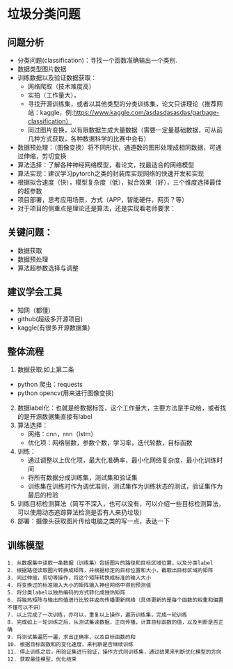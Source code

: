 # 垃圾分类问题
## 问题分析
- 分类问题(classification)：寻找一个函数准确输出一个类别.
- 数据类型图片数据
- 训练数据以及验证数据获取：
    - 网络爬取（技术难度高）
    - 实拍（工作量大），
    - 寻找开源训练集，或者以其他类型的分类训练集，论文只讲理论（推荐网站：kaggle，例:https://www.kaggle.com/asdasdasasdas/garbage-classification）
    - 同过图片变换，以有限数据生成大量数据（需要一定量基础数据，可从前几种方式获取，各种数据科学的比赛中会有）
- 数据预处理：（图像变换）将不同形状，通道数的图形处理成相同数据，可通过伸缩，剪切变换
- 算法选择：了解各种神经网络模型，看论文，找最适合的网络模型
- 算法实现：建议学习pytorch之类的封装库实现网络的快速开发和实现
- 根据拟合速度（快），模型复杂度（低），拟合效果（好），三个维度选择最佳的超参数
- 项目部署，思考应用场景，方式（APP，智能硬件，网页？等）
- 对于项目的侧重点是理论还是算法，还是实现看老师要求：
## 关键问题：
- 数据获取
- 数据预处理
- 算法超参数选择与调整
## 建议学会工具
- 知网（都懂）
- github(超级多开源项目)
- kaggle(有很多开源数据集)

## 整体流程
1. 数据获取:如上第二条
 - python 爬虫：requests
 - python opencv(用来进行图像变换)
2. 数据label化：也就是给数据标签，这个工作量大，主要方法是手动给，或者找的是开源数据集直接有label
3. 算法选择：
    - 网络：cnn，rnn（lstm）
    - 优化项：网络层数，参数个数，学习率，迭代轮数，目标函数
4. 训练：
    - 通过调整以上优化项，最大化准确率，最小化网络复杂度，最小化训练时间
    - 将所有数据分成训练集，测试集和验证集
    - 训练集在训练时作为调优准则，测试集作为训练状态的测试，验证集作为最后的检验
5. 训练目标检测算法（简写不深入，也可以没有，可以介绍一些目标检测算法，可以使用动态追踪算法检测是否有人来扔垃圾）
6. 部署：摄像头获取图片传给电脑之类的写一点，表达一下

## 训练模型
    1. 从数据集中读取一条数据（训练集）包括图片的路径和目标区域位置，以及分类label
    2. 根据路径读取图片转换成矩阵，并根据标定的目标位置和大小，截取出目标区域的矩阵
    3. 同过伸缩，剪切等操作，将这个矩阵转换成标准的输入大小
    4. 将变换过的标准输入大小的矩阵输入神经网络中得到预测值
    5. 将分类label以独热编码的方式转化成独热矩阵
    6. 将独热矩阵与输出的值进行比较并返向传播更新网络（具体更新的是每个函数的权重和偏置不懂可以不讲）
    7. 以上完成了一次训练，亦可以，重复以上操作，遍历训练集，完成一轮训练
    8. 完成如上一轮训练之后，从测试集读数据，正向传播，计算目标函数的值，以及判断是否正确
    9. 将测试集遍历一遍，求出正确率，以及目标函数的和
    10. 根据目标函数和的变化速度，来判断是否继续训练
    11. 停止训练之后，用验证集进行验证，操作方式同训练集，通过结果来判断优化模型的方向
    12. 获取最佳模型，优化结束